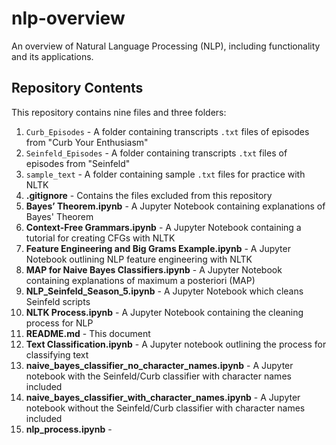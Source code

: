 # nlp-overview
An overview of Natural Language Processing (NLP), including functionality and its applications.

## Repository Contents

This repository contains nine files and three folders:

1) `Curb_Episodes` - A folder containing transcripts `.txt` files of episodes from "Curb Your Enthusiasm"
2) `Seinfeld_Episodes` - A folder containing transcripts `.txt` files of episodes from "Seinfeld"
3) `sample_text` - A folder containing sample `.txt` files for practice with NLTK
4) **.gitignore** - Contains the files excluded from this repository
5) **Bayes’ Theorem.ipynb** - A Jupyter Notebook containing explanations of Bayes' Theorem
6) **Context-Free Grammars.ipynb** - A Jupyter Notebook containing a tutorial for creating CFGs with NLTK
7) **Feature Engineering and Big Grams Example.ipynb** - A Jupyter Notebook outlining NLP feature engineering with NLTK
8) **MAP for Naive Bayes Classifiers.ipynb** - A Jupyter Notebook containing explanations of maximum a posteriori (MAP)
9) **NLP_Seinfeld_Season_5.ipynb** - A Jupyter Notebook which cleans Seinfeld scripts
10) **NLTK Process.ipynb** - A Jupyter Notebook containing the cleaning process for NLP 
11) **README.md** - This document
12) **Text Classification.ipynb** - A Jupyter notebook outlining the process for classifying text
13) **naive_bayes_classifier_no_character_names.ipynb** - A Jupyter notebook with the Seinfeld/Curb classifier with character names included
14) **naive_bayes_classifier_with_character_names.ipynb** - A Jupyter notebook without the Seinfeld/Curb classifier with character names included
15) **nlp_process.ipynb** - 
